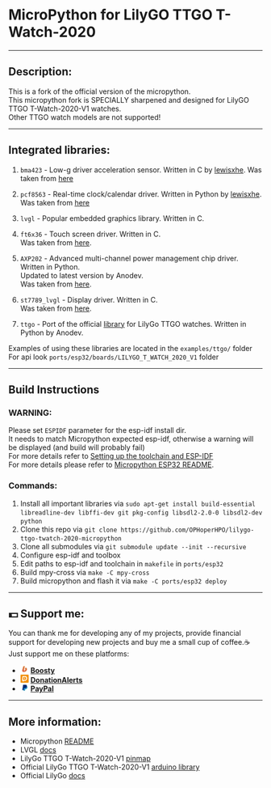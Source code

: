 # MicroPython for LilyGO TTGO T-Watch-2020
************************************************************************
## Description:
This is a fork of the official version of the micropython. \
This micropython fork is SPECIALLY sharpened and designed for LilyGO TTGO T-Watch-2020-V1 watches.  \
Other TTGO watch models are not supported!
************************************************************************
## Integrated libraries:
1. `bma423` - Low-g driver acceleration sensor.
   Written in C by [lewisxhe](https://github.com/lewisxhe).
   Was taken from [here](https://github.com/lewisxhe/MicroPython_ESP32_psRAM_LoBo)

2. `pcf8563` - Real-time clock/calendar driver.
   Written in Python by [lewisxhe](https://github.com/lewisxhe).  \
   Was taken from [here](https://github.com/lewisxhe/MicroPython_ESP32_psRAM_LoBo)

3. `lvgl` - Popular embedded graphics library.
   Written in C.

4. `ft6x36` - Touch screen driver.
   Written in C.  \
   Was taken from [here](https://github.com/lvgl/lv_port_esp32).

5. `AXP202` - Advanced multi-channel power management chip driver.
   Written in Python.  \
   Updated to latest version by Anodev.  \
   Was taken from [here](https://github.com/lewisxhe/MicroPython_ESP32_psRAM_LoBo).

6. `st7789_lvgl` - Display driver.
   Written in C. \
   Was taken from [here](https://github.com/lvgl/lv_port_esp32).
7. `ttgo` - Port of the official [library](https://github.com/Xinyuan-LilyGO/TTGO_TWatch_Library) for LilyGo TTGO watches.
   Written in Python by Anodev.

Examples of using these libraries are located in the `examples/ttgo/` folder \
For api look `ports/esp32/boards/LILYGO_T_WATCH_2020_V1` folder
************************************************************************
## Build Instructions
### WARNING:
Please set `ESPIDF` parameter for the esp-idf install dir. \
It needs to match Micropython expected esp-idf, otherwise a warning will be displayed (and build will probably fail) \
For more details refer to [Setting up the toolchain and ESP-IDF](https://github.com/littlevgl/lv_micropython/blob/master/ports/esp32/README.md#setting-up-the-toolchain-and-esp-idf) \
For more details please refer to [Micropython ESP32 README](https://github.com/micropython/micropython/blob/master/ports/esp32/README.md).
### Commands:
1. Install all important libraries via `sudo apt-get install build-essential libreadline-dev libffi-dev git pkg-config libsdl2-2.0-0 libsdl2-dev python`
2. Clone this repo via `git clone https://github.com/OPHoperHPO/lilygo-ttgo-twatch-2020-micropython`
3. Clone all submodules via `git submodule update --init --recursive`
4. Configure esp-idf and toolbox
5. Edit paths to esp-idf and toolchain in `makefile` in `ports/esp32`
6. Build mpy-cross via `make -C mpy-cross`
7. Build micropython and flash it via `make -C ports/esp32 deploy`
************************************************************************
## 💵 Support me:
  You can thank me for developing any of my projects, provide financial support for developing new projects and buy me a small cup of coffee.☕ \
  Just support me on these platforms:
  * ![](https://github.com/OPHoperHPO/OPHoperHPO/raw/master/assets/imgs/boosty_logo.jpeg) [**Boosty**](https://boosty.to/anodev)
  * ![](https://github.com/OPHoperHPO/OPHoperHPO/raw/master/assets/imgs/donationalerts_logo.png) [**DonationAlerts**](https://www.donationalerts.com/r/anodev_development)
  * ![](https://github.com/OPHoperHPO/OPHoperHPO/raw/master/assets/imgs/paypal_logo.jpg) [**PayPal**](https://paypal.me/anodev)
************************************************************************
## More information:
* Micropython [README](https://github.com/micropython/micropython/blob/master/README.md)
* LVGL [docs](https://docs.lvgl.io/v7/en/html/get-started/micropython.html)
* LilyGo TTGO T-Watch-2020-V1 [pinmap](https://github.com/Xinyuan-LilyGO/TTGO_TWatch_Library/blob/master/docs/pinmap.md)
* Official LilyGo TTGO T-Watch-2020-V1 [arduino library](https://github.com/Xinyuan-LilyGO/TTGO_TWatch_Library)
* Official LilyGo [docs](https://t-watch-document-en.readthedocs.io/en/latest/introduction/product/2020.html)